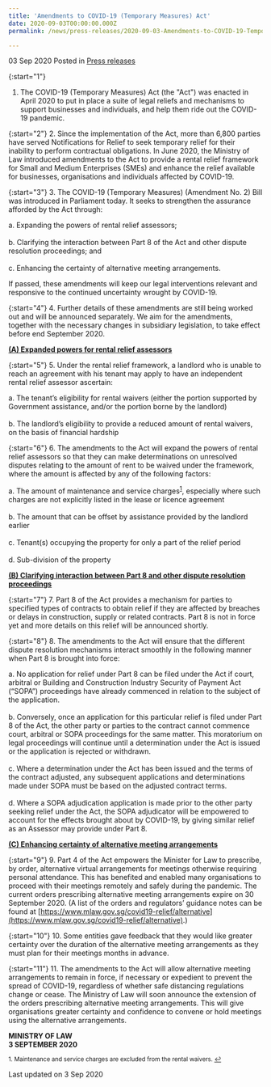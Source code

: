 ```yaml
---
title: 'Amendments to COVID-19 (Temporary Measures) Act'
date: 2020-09-03T00:00:00.000Z
permalink: /news/press-releases/2020-09-03-Amendments-to-COVID-19-Temporary-Measures-Act

---
```



03 Sep 2020 Posted in [Press releases](/news/press-releases)

{:start="1"}
1. The COVID-19 (Temporary Measures) Act (the "Act") was enacted in April 2020 to put in place a suite of legal reliefs and mechanisms to support businesses and individuals, and help them ride out the COVID-19 pandemic. 

{:start="2"}
2. Since the implementation of the Act, more than 6,800 parties have served Notifications for Relief to seek temporary relief for their inability to perform contractual obligations. In June 2020, the Ministry of Law introduced amendments to the Act to provide a rental relief framework for Small and Medium Enterprises (SMEs) and enhance the relief available for businesses, organisations and individuals affected by COVID-19.

{:start="3"}
3. The COVID-19 (Temporary Measures) (Amendment No. 2) Bill was introduced in Parliament today. It seeks to strengthen the assurance afforded by the Act through:

   a. Expanding the powers of rental relief assessors; 
<br><br>  b. Clarifying the interaction between Part 8 of the Act and other dispute resolution proceedings; and
<br><br>  c. Enhancing the certainty of alternative meeting arrangements.

   If passed, these amendments will keep our legal interventions relevant and responsive to the continued uncertainty wrought by COVID-19. 

{:start="4"}
4. Further details of these amendments are still being worked out and will be announced separately. We aim for the amendments, together with the necessary changes in subsidiary legislation, to take effect before end September 2020.

<b><u>(A) Expanded powers for rental relief assessors</u></b>

{:start="5"}
5. Under the rental relief framework, a landlord who is unable to reach an agreement with his tenant may apply to have an independent rental relief assessor ascertain:

   a. The tenant’s eligibility for rental waivers (either the portion supported by Government assistance, and/or the portion borne by the landlord)
   <br><br>b. The landlord’s eligibility to provide a reduced amount of rental waivers, on the basis of financial hardship

{:start="6"}
6. The amendments to the Act will expand the powers of rental relief assessors so that they can make determinations on unresolved disputes relating to the amount of rent to be waived under the framework, where the amount is affected by any of the following factors:

   a. The amount of maintenance and service charges<sup><a href="#fn1" id="ref1">1</a></sup>, especially where such charges are not explicitly listed in the lease or licence agreement
   <br><br>b. The amount that can be offset by assistance provided by the landlord earlier
   <br><br>c. Tenant(s) occupying the property for only a part of the relief period
   <br><br>d. Sub-division of the property 

<b><u>(B) Clarifying interaction between Part 8 and other dispute resolution proceedings</u></b>

{:start="7"}
7. Part 8 of the Act provides a mechanism for parties to specified types of contracts to obtain relief if they are affected by breaches or delays in construction, supply or related contracts. Part 8 is not in force yet and more details on this relief will be announced shortly.

{:start="8"}
8. The amendments to the Act will ensure that the different dispute resolution mechanisms interact smoothly in the following manner when Part 8 is brought into force:

   a. No application for relief under Part 8 can be filed under the Act if court, arbitral or Building and Construction Industry Security of Payment Act (“SOPA”) proceedings have already commenced in relation to the subject of the application.  
   <br>b. Conversely, once an application for this particular relief is filed under Part 8 of the Act, the other party or parties to the contract cannot commence court, arbitral or SOPA proceedings for the same matter. This moratorium on legal proceedings will continue until a determination under the Act is issued or the application is rejected or withdrawn.
   <br><br>c. Where a determination under the Act has been issued and the terms of the contract adjusted, any subsequent applications and determinations made under SOPA must be based on the adjusted contract terms.
   <br><br>d. Where a SOPA adjudication application is made prior to the other party seeking relief under the Act, the SOPA adjudicator will be empowered to account for the effects brought about by COVID-19, by giving similar relief as an Assessor may provide under Part 8. 

<b><u>(C) Enhancing certainty of alternative meeting arrangements</u></b>

{:start="9"}
9. Part 4 of the Act empowers the Minister for Law to prescribe, by order, alternative virtual arrangements for meetings otherwise requiring personal attendance. This has benefited and enabled many organisations to proceed with their meetings remotely and safely during the pandemic. The current orders prescribing alternative meeting arrangements expire on 30 September 2020. (A list of the orders and regulators’ guidance notes can be found at [https://www.mlaw.gov.sg/covid19-relief/alternative](https://www.mlaw.gov.sg/covid19-relief/alternative).)

{:start="10"}
10. Some entities gave feedback that they would like greater certainty over the duration of the alternative meeting arrangements as they must plan for their meetings months in advance. 

{:start="11"}
11. The amendments to the Act will allow alternative meeting arrangements to remain in force, if necessary or expedient to prevent the spread of COVID-19, regardless of whether safe distancing regulations change or cease. The Ministry of Law will soon announce the extension of the orders prescribing alternative meeting arrangements. This will give organisations greater certainty and confidence to convene or hold meetings using the alternative arrangements.

**MINISTRY OF LAW**
<br>**3 SEPTEMBER 2020**


<p><sup id="fn1">1. Maintenance and service charges are excluded from the rental waivers. <a href="#ref1" title="Jump back to footnote 1 in the text.">↩</a></sup></p>


<p class="right-side-updated">Last updated on 3 Sep 2020</p>
